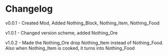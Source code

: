 # Changelog

v0.0.1 - Created Mod, Added Nothing_Block, Nothing_Item, Nothing_Food

v1.0.1 - Changed version scheme, added Nothing_Ore

v1.0.2 - Made the Nothing_Ore drop Nothing_Item instead of Nothing_Food. 
Also when Nothing_Item is cooked, it turns into Nothing_Food
